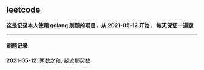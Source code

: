 ## leetcode

**这是记录本人使用 golang 刷题的项目，从 2021-05-12 开始， 每天保证一道题**

---


#### 刷题记录

**2021-05-12**: 两数之和, 斐波那契数